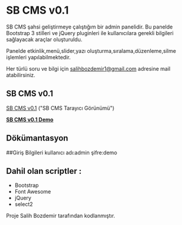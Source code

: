 # SB CMS v0.1

SB CMS şahsi geliştirmeye çalıştığım bir admin panelidir.
Bu panelde Bootstrap 3 stilleri ve jQuery pluginleri ile kullanıcılara gerekli bilgileri sağlayacak araçlar oluşturuldu.

Panelde etkinlik,menü,slider,yazı oluşturma,sıralama,düzenleme,silme işlemleri yapılabilmektedir.

Her türlü soru ve bilgi için salihbozdemir1@gmail.com adresine mail atabilirsiniz.


## SB CMS v0.1
[SB CMS v0.1](http://prntscr.com/jom42q)
("SB CMS Tarayıcı Görünümü")

**[SB CMS v0.1 Demo](http://sbcms.salihbozdemir.com/admin)**

## Dökümantasyon
##Giriş Bilgileri
kullanıcı adı:admin
şifre:demo

## Dahil olan scriptler :
* Bootstrap
* Font Awesome
* jQuery
* select2



Proje Salih Bozdemir tarafından kodlanmıştır.
